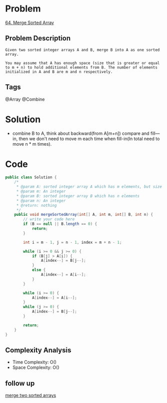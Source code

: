# Problem
[64. Merge Sorted Array
](https://www.lintcode.com/problem/64/my-submissions)

## Problem Description
```
Given two sorted integer arrays A and B, merge B into A as one sorted array.

You may assume that A has enough space (size that is greater or equal to m + n) to hold additional elements from B. The number of elements initialized in A and B are m and n respectively.
```
## Tags
@Array @Combine

# Solution
- combine B to A, think about backward(from A[m+n]) compare and fill—in, then we don't need to move m each time when fill-in(In total need to move n * m times).
# Code
```java
public class Solution {
    /*
     * @param A: sorted integer array A which has m elements, but size of A is m+n
     * @param m: An integer
     * @param B: sorted integer array B which has n elements
     * @param n: An integer
     * @return: nothing
     */
    public void mergeSortedArray(int[] A, int m, int[] B, int n) {
        // write your code here
        if (B == null || B.length == 0) {
            return;
        }

        int i = m - 1, j = n - 1, index = m + n - 1;

        while (i >= 0 && j >= 0) {
            if (B[j] > A[i]) {
                A[index--] = B[j--];
            }
            else {
                A[index--] = A[i--];
            }
        }

        while (i >= 0) {
            A[index--] = A[i--];
        }
        while (j >= 0) {
            A[index--] = B[j--];
        }

        return;
    }
}
```
## Complexity Analysis
- Time Complexity: O()
- Space Complexity: O()

## follow up  
[merge two sorted arrays](./lint6_Merge_Two_Sorted_Arrays.md)
